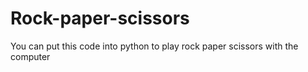 # Rock-paper-scissors
You can put this code into python to play rock paper scissors with the computer
